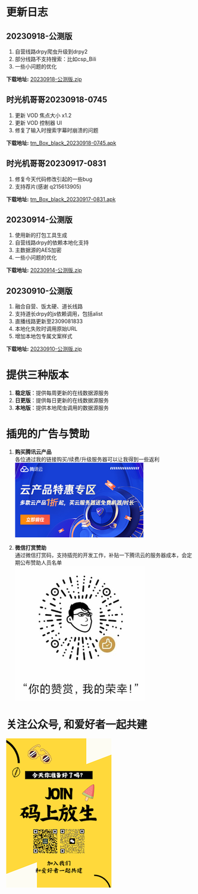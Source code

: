 <!--
 * @Author: bestpvp bestpvp@sina.com
 * @Date: 2023-09-12 15:56:58
 * @LastEditors: bestpvp bestpvp@sina.com
 * @LastEditTime: 2023-09-18 16:31:41
 * @FilePath: /tm/README.md
 * @Description: 这是默认设置,请设置`customMade`, 打开koroFileHeader查看配置 进行设置: https://github.com/OBKoro1/koro1FileHeader/wiki/%E9%85%8D%E7%BD%AE
-->

# 更新日志

## 20230918-公测版

1. 自营线路drpy爬虫升级到drpy2
2. 部分线路不支持搜索：比如csp_Bili
3. 一些小问题的优化

**下载地址:** [20230918-公测版.zip](release/20230918-公测版.zip "20230918-公测版")

## 时光机哥哥20230918-0745

1. 更新 VOD 焦点大小 x1.2
2. 更新 VOD 控制器 UI
3. 修复了输入时搜索字幕时崩溃的问题

**下载地址:** [tm_Box_black_20230918-0745.apk](release/tm_Box_black_20230918-0745.apk "时光机哥哥20230918-0745")

## 时光机哥哥20230917-0831

1. 修复今天代码修改引起的一些bug
2. 支持荐片(感谢 q215613905)

**下载地址:** [tm_Box_black_20230917-0831.apk](release/tm_Box_black_20230917-0831.apk "时光机哥哥20230917-0831")

## 20230914-公测版

1. 使用新的打包工具生成
2. 自营线路drpy的依赖本地化支持
3. 主数据源的AES加密
4. 一些小问题的优化

**下载地址:** [20230914-公测版.zip](release/20230914-公测版.zip "20230914-公测版")

## 20230910-公测版

1. 融合自营、饭太硬、道长线路
2. 支持道长drpy的js依赖调用，包括alist
3. 直播线路更新至2309081833
4. 本地化失败时调用原始URL
5. 增加本地包专属文案样式

**下载地址:** [20230910-公测版.zip](release/20230910-公测版.zip "20230910-公测版")

# 提供三种版本

1. **稳定版**：提供每周更新的在线数据源服务
2. **日更版**：提供每日更新的在线数据源服务
3. **本地版**：提供本地爬虫调用的数据源服务

# 插兜的广告与赞助

1. **购买腾讯云产品**  
各位通过我的链接购买/续费/升级服务器可以让我得到一些返利  
[![支持插兜](./img/腾讯云邀请.jpg "支持插兜")](https://curl.qcloud.com/sjfCjc8D)

2. **微信打赏赞助**  
通过微信打赏码，支持插兜的开发工作，补贴一下腾讯云的服务器成本，会定期公布赞助人员名单  
![支持插兜](./img/打赏码.jpg "支持插兜")

# 关注公众号, 和爱好者一起共建

[![加入我们](./img/join.png "加入我们")](https://mp.weixin.qq.com/mp/appmsgalbum?__biz=MzUyNzg2NTM5Ng==&action=getalbum&album_id=3013702748250390530#wechat_redirect)
